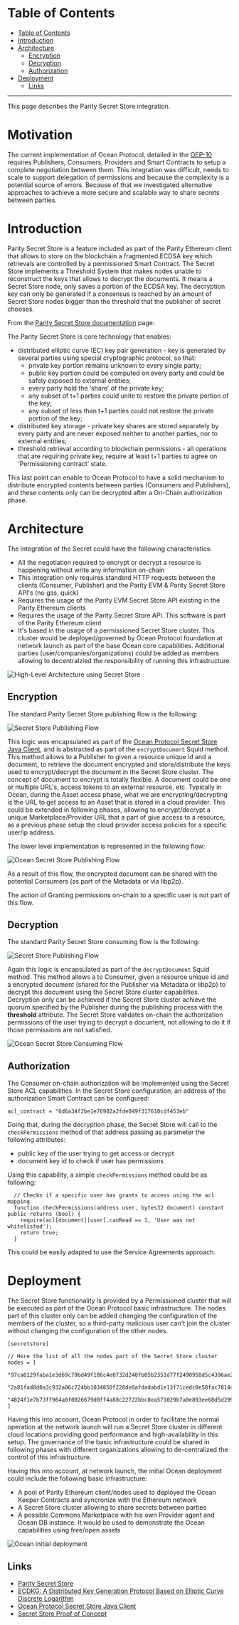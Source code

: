 
Table of Contents
=================

   * [Table of Contents](#table-of-contents)
   * [Introduction](#introduction)
   * [Architecture](#architecture)
      * [Encryption](#encryption)
      * [Decryption](#decryption)
      * [Authorization](#authorization)
   * [Deployment](#deployment)
      * [Links](#links)


---


This page describes the Parity Secret Store integration.

# Motivation

The current implementation of Ocean Protocol, detailed in the [OEP-10](https://github.com/oceanprotocol/OEPs/tree/master/10) requires Publishers, Consumers, Providers and Smart Contracts
to setup a complete negotiation between them. This integration was difficult, needs to scale to support delegation of permissions and because the complexity is a potential source of errors.
Because of that we investigated alternative approaches to achieve a more secure and scalable way to share secrets between parties.


# Introduction

Parity Secret Store is a feature included as part of the Parity Ethereum client that allows to store on the blockchain a fragmented ECDSA key which retrievals are controlled by a permissioned Smart Contract.
The Secret Store implements a Threshold System that makes nodes unable to reconstruct the keys that allows to decrypt the documents.
It means a Secret Store node, only saves a portion of the ECDSA key. The decryption key can only be generated if a consensus is reached by an amount of Secret Store nodes bigger than the threshold that the publisher of secret chooses.

From the [Parity Secret Store documentation](https://wiki.parity.io/Secret-Store) page:

The Parity Secret Store is core technology that enables:

* distributed elliptic curve (EC) key pair generation - key is generated by several parties using special cryptographic protocol, so that:
  - private key portion remains unknown to every single party;
  - public key portion could be computed on every party and could be safely exposed to external entities;
  - every party hold the ‘share’ of the private key;
  - any subset of t+1 parties could unite to restore the private portion of the key;
  - any subset of less than t+1 parties could not restore the private portion of the key;
* distributed key storage - private key shares are stored separately by every party and are never exposed neither to another parties, nor to external entities;
* threshold retrieval according to blockchain permissions - all operations that are requiring private key, require at least t+1 parties to agree on ‘Permissioning contract’ state.


This last point can enable to Ocean Protocol to have a solid mechanism to distribute encrypted contents between parties (Consumers and Publishers),
and these contents only can be decrypted after a On-Chain authorization phase.


# Architecture

The integration of the Secret could have the following characteristics:

* All the negotiation required to encrypt or decrypt a resource is happening without write any information on-chain
* This integration only requires standard HTTP requests between the clients (Consumer, Publisher) and the Parity EVM & Parity Secret Store API's (no gas, quick)
* Requires the usage of the Parity EVM Secret Store API existing in the Parity Ethereum clients
* Requires the usage of the Parity Secret Store API. This software is part of the Parity Ethereum client
* It's based in the usage of a permissioned Secret Store cluster. This cluster would be deployed/governed by Ocean Protocol foundation at network launch as part of the base Ocean core capabilities. Additional parties (user/companies/organizations) could be added as members allowing to decentralzied the responsibility of running this infrastructure.

![High-Level Architecture using Secret Store](img/secret-store-high-level.png)

## Encryption

The standard Parity Secret Store publishing flow is the following:

![Secret Store Publishing Flow](img/ss-overview-2.jpg)

This logic was encapsulated as part of the [Ocean Protocol Secret Store Java Client](https://github.com/oceanprotocol/secret-store-client-java), and is abstracted as part of the `encryptDocument` Squid method.
This method allows to a Publisher to given a resource unique id and a document, to retrieve the document encrypted and store/distribute the keys used to encrypt/decrypt the document in the Secret Store cluster.
The concept of document to encrypt is totally flexible. A document could be one or multiple URL's, access tokens to an external resource, etc.
Typically in Ocean, during the Asset access phase, what we are encrypting/decrypting is the URL to get access to an Asset that is stored in a cloud provider.
This could be extended in following phases, allowing to encrypt/decrypt a unique Marketplace/Provider URL that a part of give access to a resource, as a previous phase setup the cloud provider access policies for a specific user/ip address.

The lower level implementation is represented in the following flow:

![Ocean Secret Store Publishing Flow](img/secret-store-flow-publish.png)

As a result of this flow, the encrypted document can be shared with the potential Consumers (as part of the Metadata or via libp2p).

The action of Granting permissions on-chain to a specific user is not part of this flow.

## Decryption

The standard Parity Secret Store consuming flow is the following:

![Secret Store Publishing Flow](img/ss-overview-3.jpg)

Again this logic is encapsulated as part of the `decryptDocument` Squid method. This method allows a to Consumer, given a resource unique id and a encrypted document (shared for the Publisher via Metadata or libp2p) to decrypt this document using the Secret Store cluster capabilities.
Decryption only can be achieved if the Secret Store cluster achieve the quorum specified by the Publisher during the publishing process with the **threshold** attribute.
The Secret Store validates on-chain the authorization permissions of the user trying to decrypt a document, not allowing to do it if those permissions are not satisfied.

![Ocean Secret Store Consuming Flow](img/secret-store-flow-consume.png)

## Authorization

The Consumer on-chain authorization will be implemented using the Secret Store ACL capabilities.
In the Secret Store configuration, an address of the authorization Smart Contract can be configured:
```
acl_contract = "6d6a34f2be1e76902a2fde049f317610cdf453eb"
```

Doing that, during the decryption phase, the Secret Store will call to the `checkPermissions` method of that address passing as parameter the following attributes:

* public key of the user trying to get access or decrypt
* document key id to check if user has permissions

Using this capability, a simple `checkPermissions` method could be as following:

```solidity
  // Checks if a specific user has grants to access using the acl mapping
  function checkPermissions(address user, bytes32 document) constant public returns (bool) {
    require(acl[document][user].canRead == 1, 'User was not whitelisted');
    return true;
  }
```

This could be easily adapted to use the Service Agreements approach.


# Deployment

The Secret Store functionality is provided by a Permissioned cluster that will be executed as part of the Ocean Protocol basic infrastructure.
The nodes part of this cluster only can be added changing the configuration of the members of the cluster, so a third-party malicious user can't join the cluster without changing the configuration of the other nodes.

```
[secretstore]

// Here the list of all the nodes part of the Secret Store cluster
nodes = [
  "97ca0129faba1e3d69c79bd49f186c4e0732d240fb05b2351d77f2490958d5c4396ae2f6f56f37177f3442896a590c8e73486d0cb956aa794d156cb69c88cf9d@127.0.0.1:8011",
  "2a81fad8d8a3c932a06c724bb1034850f228de8afdadabd1e13f71cedc0e58fac7814dc3f269630f2edef388906a7d7de6f6d1a2c448db03de19fa133f396db1@127.0.0.1:8012",
  "4824f1e7b73ff964a0f0026679d0ff4a88c22722bbc8ea571029b7a0e893ee68d5d299e86b70633ed5dd80c85ef7b8c11169a6a8fd4a4e914b4d10011a61b0b3@127.0.0.1:8013"
]
```

Having this into account, Ocean Protocol in order to facilitate the normal operation at the network launch will run a Secret Store cluster in different cloud locations providing good performance and high-availability in this setup.
The governance of the basic infrastructure could be shared in following phases with different organizations allowing to de-centralized the control of this infrastructure.

Having this into account, at network launch, the initial Ocean deployment could include the following basic infrastructure:

* A pool of Parity Ethereum client/nodes used to deployed the Ocean Keeper Contracts and syncronize with the Ethereum network
* A Secret Store cluster allowing to share secrets between parties
* A possible Commons Marketplace with his own Provider agent and Ocean DB instance. It would be used to demonstrate the Ocean capabilities using free/open assets

![Ocean initial deployment](img/ocean-initial-deployment.png)


## Links

* [Parity Secret Store](https://wiki.parity.io/Secret-Store)
* [ECDKG: A Distributed Key Generation Protocol Based on Elliptic Curve Discrete Logarithm](http://citeseerx.ist.psu.edu/viewdoc/summary?doi=10.1.1.124.4128&rank=1)
* [Ocean Protocol Secret Store Java Client](https://github.com/oceanprotocol/secret-store-client-java)
* [Secret Store Proof of Concept](https://github.com/oceanprotocol/poc-secret-store)